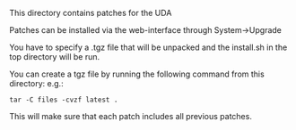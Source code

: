 This directory contains patches for the UDA

Patches can be installed via the web-interface through System->Upgrade

You have to specify a .tgz file that will be unpacked and the install.sh
in the top directory will be run.

You can create a tgz file by running the following command from this directory:
e.g.:

```
tar -C files -cvzf latest .
```

This will make sure that each patch includes all previous patches.
